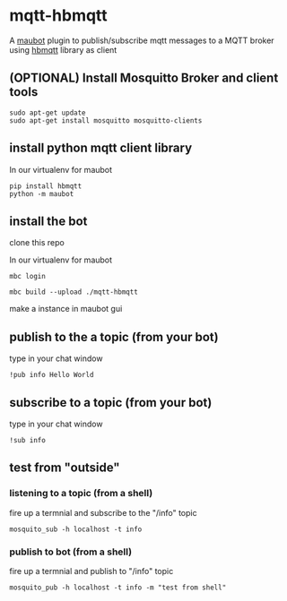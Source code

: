 # mqtt-hbmqtt

A [maubot](https://github.com/maubot/maubot) plugin to publish/subscribe mqtt messages to a MQTT broker using [hbmqtt](https://hbmqtt.readthedocs.io/en/latest/) library as client


## (OPTIONAL) Install Mosquitto Broker and client tools

```
sudo apt-get update
sudo apt-get install mosquitto mosquitto-clients
```

## install python mqtt client library

In our virtualenv for maubot
```
pip install hbmqtt
python -m maubot
```

## install the bot

clone this repo 

In our virtualenv for maubot  

```
mbc login
```

```
mbc build --upload ./mqtt-hbmqtt
```

make a instance in maubot gui  


## publish to the a topic (from your bot)

type in your chat window
```
!pub info Hello World
```

## subscribe to a topic (from your bot)

type in your chat window
```
!sub info
```

## test from "outside"

### listening to a topic (from a shell)

fire up a termnial and subscribe to the "/info" topic
```
mosquito_sub -h localhost -t info
```

### publish to bot (from a shell)

fire up a termnial and publish to "/info" topic
```
mosquito_pub -h localhost -t info -m "test from shell"
```
